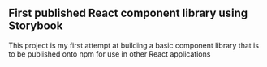 ## First published React component library using Storybook 

This project is my first attempt at building a basic component library that is to be published onto npm for use in other React applications

